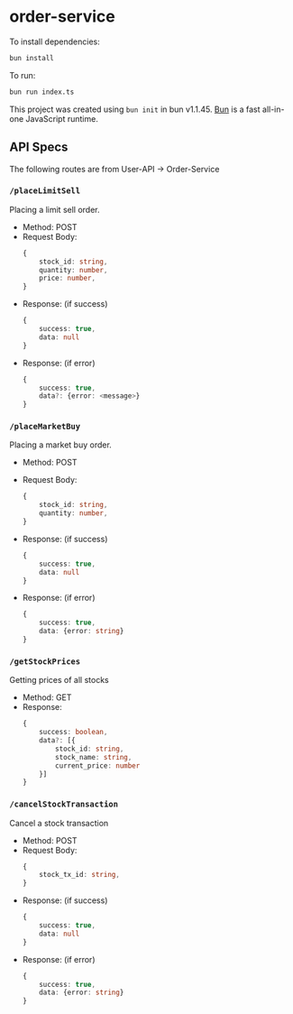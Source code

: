 # order-service

To install dependencies:

```bash
bun install
```

To run:

```bash
bun run index.ts
```

This project was created using `bun init` in bun v1.1.45. [Bun](https://bun.sh) is a fast all-in-one JavaScript runtime.

## API Specs

The following routes are from User-API -> Order-Service

### `/placeLimitSell`

Placing a limit sell order.

-   Method: POST
-   Request Body:
    ```ts
    {
        stock_id: string,
        quantity: number,
        price: number, 
    }
    ```
-   Response: (if success)
    ```ts
    {
        success: true,
        data: null
    }

-   Response: (if error)
    ```ts
    {
        success: true,
        data?: {error: <message>}
    }
    ```


### `/placeMarketBuy`

Placing a market buy order.

-   Method: POST
-   Request Body:
    ```ts
    {
        stock_id: string,
        quantity: number,
    }
    ```

-   Response: (if success)
    ```ts
    {
        success: true, 
        data: null
    }

-   Response: (if error)
    ```ts
    {
        success: true,
        data: {error: string}
    }
    ```

### `/getStockPrices`

Getting prices of all stocks

-   Method: GET
-   Response: 
    ```ts
    {
        success: boolean, 
        data?: [{
            stock_id: string,
            stock_name: string,
            current_price: number
        }]
    }

### `/cancelStockTransaction`

Cancel a stock transaction

-   Method: POST
-   Request Body:
    ```ts
    {
        stock_tx_id: string,
    }
    ```
-   Response: (if success)
    ```ts
    {
        success: true, 
        data: null
    }

-   Response: (if error)
    ```ts
    {
        success: true,
        data: {error: string}
    }
    ```





